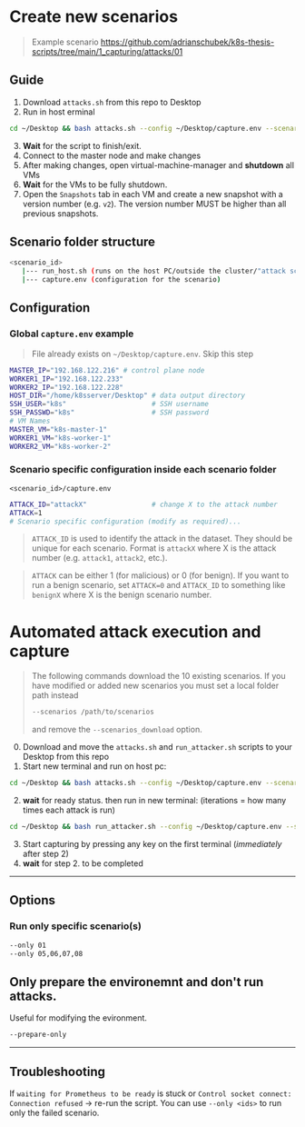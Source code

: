 <!-- ## Guide

1. Setup the [Kubernetes cluster](https://k8s.adriansoftware.de/)

2. Install the setup of each scenario on the Kubernetes cluster first. See `<scenario>/README.md`.

3. Shutdown all VMs and create a new snapshot in virt-manager. Use version numbers e.g. `v2` for the snapshots.

4. [Capture](#automated-attack-execution-and-capture) the data. -->

# Create new scenarios
> Example scenario https://github.com/adrianschubek/k8s-thesis-scripts/tree/main/1_capturing/attacks/01

## Guide

1. Download `attacks.sh` from this repo to Desktop
2. Run in host erminal
```bash
cd ~/Desktop && bash attacks.sh --config ~/Desktop/capture.env --scenarios_download --only 01 --prepare-only
```
3. **Wait** for the script to finish/exit.
4. Connect to the master node and make changes
5. After making changes, open virtual-machine-manager and **shutdown** all VMs
6. **Wait** for the VMs to be fully shutdown.
7. Open the `Snapshots` tab in each VM and create a new snapshot with a version number (e.g. `v2`). The version number MUST be higher than all previous snapshots.


## Scenario folder structure

```bash
<scenario_id>
   |--- run_host.sh (runs on the host PC/outside the cluster/"attack script")
   |--- capture.env (configuration for the scenario)
```

## Configuration

### Global `capture.env` example
> File already exists on `~/Desktop/capture.env`. Skip this step

```bash
MASTER_IP="192.168.122.216" # control plane node
WORKER1_IP="192.168.122.233"
WORKER2_IP="192.168.122.228"
HOST_DIR="/home/k8sserver/Desktop" # data output directory
SSH_USER="k8s"                     # SSH username
SSH_PASSWD="k8s"                   # SSH password
# VM Names
MASTER_VM="k8s-master-1"
WORKER1_VM="k8s-worker-1"
WORKER2_VM="k8s-worker-2"
```

### Scenario specific configuration inside each scenario folder

<!-- **Note: Check each scenario `capture.env` and modify it as requried by the scenario `readme.md`.** -->

`<scenario_id>/capture.env`

```bash
ATTACK_ID="attackX"                # change X to the attack number
ATTACK=1
# Scenario specific configuration (modify as required)...
```

> `ATTACK_ID` is used to identify the attack in the dataset. They should be unique for each scenario. Format is `attackX` where X is the attack number (e.g. `attack1`, `attack2`, etc.).

> `ATTACK` can be either 1 (for malicious) or 0 (for benign). If you want to run a benign scenario, set `ATTACK=0` and `ATTACK_ID` to something like `benignX` where X is the benign scenario number.

# Automated attack execution and capture

> The following commands download the 10 existing scenarios. If you have modified or added new scenarios you must set a local folder path instead 
>```bash 
>--scenarios /path/to/scenarios
>```
> and remove the `--scenarios_download` option.

<!-- > If you dont want to execute the scripts from the server, you can just download them from this repo and replace the <(curl..)> part with `bash run_attacker.sh`... -->

0. Download and move the `attacks.sh` and `run_attacker.sh` scripts to your Desktop from this repo
1. Start new terminal and run on host pc:
```bash
cd ~/Desktop && bash attacks.sh --config ~/Desktop/capture.env --scenarios_download --only 01 --manual
```
2. **wait** for ready status. then run in new terminal: (iterations = how many times each attack is run)
```bash
cd ~/Desktop && bash run_attacker.sh --config ~/Desktop/capture.env --scenarios_download --iterations 1 --timing timing_1it.txt
```
3. Start capturing by pressing any key on the first terminal (*immediately* after step 2)
4. **wait** for step 2. to be completed



---

## Options

### Run only specific scenario(s)

```bash
--only 01
--only 05,06,07,08
```

## Only prepare the environemnt and don't run attacks.

Useful for modifying the evironment.

```bash
--prepare-only
```

---

## Troubleshooting

If `waiting for Prometheus to be ready` is stuck or `Control socket connect: Connection refused` -> re-run the script. You can use `--only <ids>` to run only the failed scenario.
